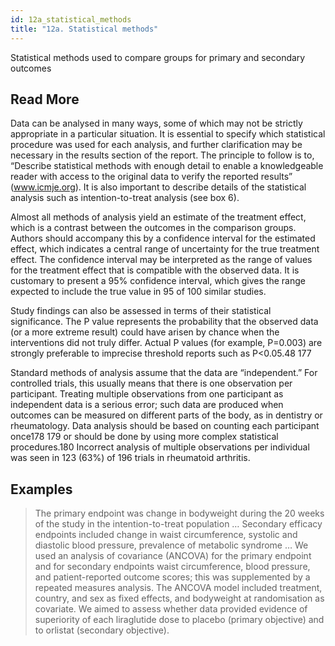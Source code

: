 ```yaml
---
id: 12a_statistical_methods
title: "12a. Statistical methods"
---
```

Statistical methods used to compare groups for primary and secondary outcomes

## Read More

Data can be analysed in many ways, some of which may not be strictly appropriate in a particular situation. It is essential to specify which statistical procedure was used for each analysis, and further clarification may be necessary in the results section of the report. The principle to follow is to, “Describe statistical methods with enough detail to enable a knowledgeable reader with access to the original data to verify the reported results” (www.icmje.org). It is also important to describe details of the statistical analysis such as intention-to-treat analysis (see box 6).

Almost all methods of analysis yield an estimate of the treatment effect, which is a contrast between the outcomes in the comparison groups. Authors should accompany this by a confidence interval for the estimated effect, which indicates a central range of uncertainty for the true treatment effect. The confidence interval may be interpreted as the range of values for the treatment effect that is compatible with the observed data. It is customary to present a 95% confidence interval, which gives the range expected to include the true value in 95 of 100 similar studies.

Study findings can also be assessed in terms of their statistical significance. The P value represents the probability that the observed data (or a more extreme result) could have arisen by chance when the interventions did not truly differ. Actual P values (for example, P=0.003) are strongly preferable to imprecise threshold reports such as P<0.05.48 177

Standard methods of analysis assume that the data are “independent.” For controlled trials, this usually means that there is one observation per participant. Treating multiple observations from one participant as independent data is a serious error; such data are produced when outcomes can be measured on different parts of the body, as in dentistry or rheumatology. Data analysis should be based on counting each participant once178 179 or should be done by using more complex statistical procedures.180 Incorrect analysis of multiple observations per individual was seen in 123 (63%) of 196 trials in rheumatoid arthritis.

## Examples

> The primary endpoint was change in bodyweight during the 20 weeks of the study in the intention-to-treat population … Secondary efficacy endpoints included change in waist circumference, systolic and diastolic blood pressure, prevalence of metabolic syndrome … We used an analysis of covariance (ANCOVA) for the primary endpoint and for secondary endpoints waist circumference, blood pressure, and patient-reported outcome scores; this was supplemented by a repeated measures analysis. The ANCOVA model included treatment, country, and sex as fixed effects, and bodyweight at randomisation as covariate. We aimed to assess whether data provided evidence of superiority of each liraglutide dose to placebo (primary objective) and to orlistat (secondary objective).